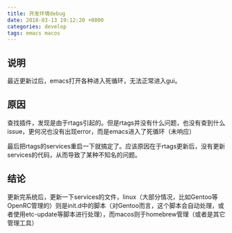 ```yaml
---
title: 开发环境debug
date: 2018-03-13 19:12:20 +0800
categories: develop
tags: emacs macos
---
```


## 说明
最近更新过后，emacs打开各种进入死循环，无法正常进入gui。

## 原因
查找插件，发现是由于rtags引起的。但是rtags并没有什么问题，也没有查到什么issue，更何况也没有出现error，而是emacs进入了死循环（未响应）

最后把rtags的services重启一下就搞定了。应该原因在于rtags更新后，没有更新services的代码，从而导致了某种不知名的问题。

## 结论
更新完系统后，更新一下services的文件，linux（大部分情况，比如Gentoo等OpenRC管理的）则是init.d中的脚本（对Gentoo而言，这个脚本会自动处理，或者使用etc-update等脚本进行处理），而macos则于homebrew管理（或者是其它管理工具）

